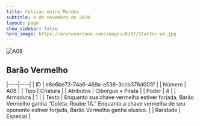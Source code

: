 ```yaml
---
title: Colisão entre Mundos
subtitle: 8 de novembro de 2019
layout: page
show_sidebar: false
hero_image: https://archonarcana.com/images/0/07/Starter-wc.jpg
---
```


![A08](https://cdn.keyforgegame.com/media/card_front/pt/453_A08_JMH4JXJMC9FH_pt.png)

## Barão Vermelho

|----|----|
| ID | e8e6be73-74a6-469a-a536-3ccb376d005f |
| Número | A08 |
| Tipo | Criatura |
| Atributos | Ciborgue • Pirata |
| Poder | 4 |
| Armadura | 1 |
| Texto | Enquanto sua chave vermelha estiver forjada, Barão Vermelho ganha “Coleta: Roube 1A.”  Enquanto a chave vermelha de seu oponente estiver forjada, Barão Vermelho ganha elusivo. |
| Raridade | Especial |
